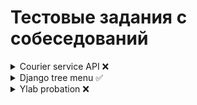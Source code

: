 # Тестовые задания с собеседований
<details><summary>Courier service API ❌</summary>
Необходимо разработать прототип API сервиса курьерской доставки
 
#### Что должен включать в себя сервис:
 
- API методы
  - Метод расчета стоимости доставки
  - Метод создания заказа
  - Метод получения информации о заказе
  - Метод получение списка заказов
- Сервис должен уметь взаимодействовать с клиентом при помощи REST API или JSON RPC запросов
- В сервисе должен быть реализован RateLimit с ограничением 10 RPM
 
#### Дополнительная информация:
 
- Логику логистики реализовывать не обязательно. На усмотрение разработчика можно использовать mock ответов.  Цель разработать API сервис, а не полноценный сервис курьерской доставки.
-	Сервис разрабатывается для “Внутригородской доставки”
- Приветствуется покрытие кода тестами
- Приветствуется наличие документации с описанием работы API сервиса
- Приветствуется использования систем хранения данных Redis, PostgreSQL, mongoDB
 
#### Контекст задачи:
 
В процессе работы с API будут участвовать 3 основных лица:
 
- Покупатель. Для него важно рассчитать стоимость доставки от адреса отправки до адреса получения (при этом адрес отправки у нас занесен в систему продавцом), для этого он использует метод "Расчет стоимостей доставки". После расчета стоимости, покупатель принимает решение об оформлении заказа с доставкой. Когда пользователь оформляет заказ, вызывается метод "Создать заказ". После чего, покупатель ожидает доставки своего товара.
- Продавец. Должен иметь возможность видеть весь список заказов, оформленных покупателями. Для этого доступен метод "Получить список заказов". Также для продавца важно иметь возможность посмотреть детальную информацию по заказу, чтобы передать заказ курьеру для доставки. Для этого доступен метод “Получить информацию о заказе”.
- Курьер с мобильным приложением. Должен иметь возможность просматривать информацию о заказе: какой товар, куда и когда нужно доставить. Для этого мобильное приложение будет вызывать метод "Получить информацию о заказе".
</details>

<details><summary>Django tree menu ✅</summary>

Джанго приложение, которое реализовывает древовидное меню. Позволяет вносить/редактировать меню через админку, и нарисовать на любой нужной странице меню по названию.
```
{% draw_menu 'name' %}
```
- Меню реализовано через template tag.
- Хранится в БД.
- Редактируется в админке Django.
- Активный пункт меню определяется исходя из url-адреса текущей страницы.
- На одной странице может быть несколько меню, они определяются по названию.
</details>

<details><summary>Ylab probation ❌</summary>

Домашние задания с интенсива Ylab, направленные на отбор на стажировку в компанию

### Homework_1 содержит 5 задач:
- domain_name: Метод domain_name, который вернет домен из url адреса.
- int32_to_ip: Метод int32_to_ip, который принимает на вход 32-битное целое число (integer) и возвращает строковое представление его в виде IPv4-адреса.
- zeros: Метод zeros, который принимает на вход целое число (integer) и возвращает количество конечных нулей в факториале заданного числа.
- bananas: Метод bananas, который принимает на вход строку и возвращает все возможные вариации слов «banana» в строке.(Для обозначения зачеркнутой буквы используется -)
- count_find_num: Метод count_find_num, который принимает на вход список простых множителей (primesL) и целое число, предел (limit), после чего генерирует по порядку все числа. Меньшие значения предела, которые имеют все и только простые множители простых чисел primesL.
</details>